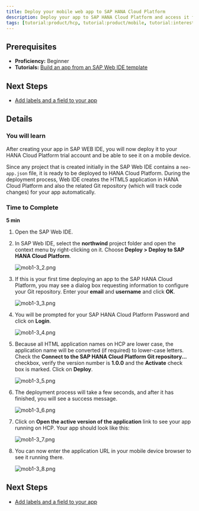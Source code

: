 ```yaml
---
title: Deploy your mobile web app to SAP HANA Cloud Platform
description: Deploy your app to SAP HANA Cloud Platform and access it from your desktop and mobile devices
tags: [tutorial:product/hcp, tutorial:product/mobile, tutorial:interest/gettingstarted]
---
```

## Prerequisites
 - **Proficiency:** Beginner
 - **Tutorials:** [Build an app from an SAP Web IDE template](http://go.sap.com/developer/tutorials/hcp-template-mobile-web-app.html)

## Next Steps
 - [Add labels and a field to your app](http://go.sap.com/developer/tutorials/hcp-webide-add-labels-field.html)

## Details

### You will learn
After creating your app in SAP WEB IDE, you will now deploy it to your HANA Cloud Platform trial account and be able to see it on a mobile device.

Since any project that is created initially in the SAP Web IDE contains a ```neo-app.json``` file, it is ready to be deployed to HANA Cloud Platform. During the deployment process, Web IDE creates the HTML5 application in HANA Cloud Platform and also the related Git repository (which will track code changes) for your app automatically.

### Time to Complete
**5 min**


1. Open the SAP Web IDE.

2. In SAP Web IDE, select the **northwind** project folder and open the context menu by right-clicking on it. Choose **Deploy > Deploy to SAP HANA Cloud Platform**.

    ![mob1-3_2.png](https://raw.githubusercontent.com/SAPDocuments/Tutorials/master/tutorials/hcp-deploy-mobile-web-app/mob1-3_2.png)

3. If this is your first time deploying an app to the SAP HANA Cloud Platform, you may see a dialog box requesting information to configure your Git repository. Enter your **email** and **username** and click **OK**.

    ![mob1-3_3.png](https://raw.githubusercontent.com/SAPDocuments/Tutorials/master/tutorials/hcp-deploy-mobile-web-app/mob1-3_3.png)

4. You will be prompted for your SAP HANA Cloud Platform Password and click on **Login**.

    ![mob1-3_4.png](https://raw.githubusercontent.com/SAPDocuments/Tutorials/master/tutorials/hcp-deploy-mobile-web-app/mob1-3_4.png)

5. Because all HTML application names on HCP are lower case, the application name will be converted (if required) to lower-case letters. Check the **Connect to the SAP HANA Cloud Platform Git repository...** checkbox, verify the version number is **1.0.0** and the **Activate** check box is marked. Click on **Deploy**.

    ![mob1-3_5.png](https://raw.githubusercontent.com/SAPDocuments/Tutorials/master/tutorials/hcp-deploy-mobile-web-app/mob1-3_5.png)

6. The deployment process will take a few seconds, and after it has finished, you will see a success message.

    ![mob1-3_6.png](https://raw.githubusercontent.com/SAPDocuments/Tutorials/master/tutorials/hcp-deploy-mobile-web-app/mob1-3_6.png)

7. Click on **Open the active version of the application** link to see your app running on HCP. Your app should look like this:

    ![mob1-3_7.png](https://raw.githubusercontent.com/SAPDocuments/Tutorials/master/tutorials/hcp-deploy-mobile-web-app/mob1-3_7.png)

8. You can now enter the application URL in your mobile device browser to see it running there.

    ![mob1-3_8.png](https://raw.githubusercontent.com/SAPDocuments/Tutorials/master/tutorials/hcp-deploy-mobile-web-app/mob1-3_8.png)

## Next Steps
 - [Add labels and a field to your app](http://go.sap.com/developer/tutorials/hcp-webide-add-labels-field.html)